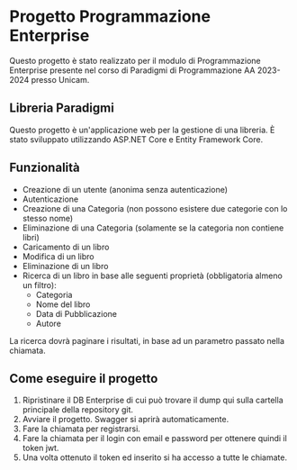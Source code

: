 # Progetto Programmazione Enterprise

Questo progetto è stato realizzato per il modulo di Programmazione Enterprise presente nel corso di Paradigmi di Programmazione AA 2023-2024 presso Unicam.

## Libreria Paradigmi

Questo progetto è un'applicazione web per la gestione di una libreria. È stato sviluppato utilizzando ASP.NET Core e Entity Framework Core.

## Funzionalità

- Creazione di un utente (anonima senza autenticazione)
- Autenticazione
- Creazione di una Categoria (non possono esistere due categorie con lo stesso nome)
- Eliminazione di una Categoria (solamente se la categoria non contiene libri)
- Caricamento di un libro
- Modifica di un libro
- Eliminazione di un libro
- Ricerca di un libro in base alle seguenti proprietà (obbligatoria almeno un filtro):
  - Categoria
  - Nome del libro
  - Data di Pubblicazione
  - Autore

La ricerca dovrà paginare i risultati, in base ad un parametro passato nella chiamata.

## Come eseguire il progetto

1. Ripristinare il DB Enterprise di cui può trovare il dump qui sulla cartella principale della repository git.
2. Avviare il progetto. Swagger si aprirà automaticamente.
3. Fare la chiamata per registrarsi.
4. Fare la chiamata per il login con email e password per ottenere quindi il token jwt.
5. Una volta ottenuto il token ed inserito si ha accesso a tutte le chiamate.



